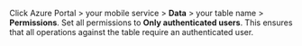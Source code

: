 Click Azure Portal > your mobile service > **Data** >  your table name > **Permissions**. Set all permissions to **Only authenticated users**. This ensures that all operations against the table require an authenticated user.
